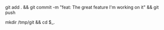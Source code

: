 git add . && git commit -m "feat: The great feature I'm working on it" && git push

mkdir /tmp/git && cd $_.

